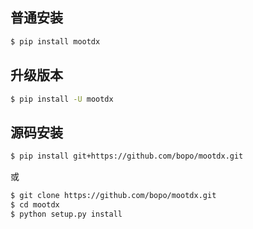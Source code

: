 
## 普通安装

```bash
$ pip install mootdx
```

## 升级版本

```bash
$ pip install -U mootdx
```

## 源码安装

```bash
$ pip install git+https://github.com/bopo/mootdx.git
```
或
```bash
$ git clone https://github.com/bopo/mootdx.git
$ cd mootdx
$ python setup.py install
```
